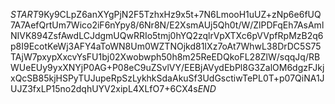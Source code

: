 $START$9Ky9CLpZ6anXYgPjN2F5TzhxHz9x5t+7N6LmooH1uUZ+zNp6e6fUQ7A7AefQrtUm7Wico2iF6nYpy8/6Nr8N/E2XsmAUj5Qh0t/W/ZlPDFqEh7AsAmlNIVK894ZsfAwdLCJdgmUQwRRIo5tmj0hYQ2zqlrVpXTXc6pVVpfRpMzB2q6p8I9EcotKeWj3AFY4aToWN8Um0WZTNOjkd81IXz7oAt7WhwL38DrDC5S75TAjW7pxypXxcvYsFU1bj02Xwobwph50h8m25ReEDQkoFL28ZlW/sqqJq/RBWUeEUy9yxXNYjP0AG+P08eC9uZSvlVY/EEBjAVydEbPl8G3ZalOM6dgzFJkjxQcSB85kjHSPyTUJupeRpSzLykhkSdaAkuSf3UdGsctiwTePL0T+p07QiNA1JUJZ3fxLP15no2dqhUYV2xipL4XLfO7+6CX4s$END$
